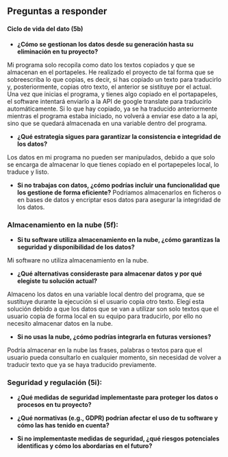 ## Preguntas a responder

#### Ciclo de vida del dato (5b)
- **¿Cómo se gestionan los datos desde su generación hasta su eliminación en tu proyecto?**

Mi programa solo recopila como dato los textos copiados y que se almacenan en el portapeles. He realizado el proyecto de tal forma que se sobreescriba lo que copias, es decir, si has copiado un texto para traducirlo y, posteriormente, copias otro texto, el anterior se sistituye por el actual. 
Una vez que inicias el programa, y tienes algo copiado en el portapapeles, el software intentará enviarlo a la API de google translate para traducirlo automáticamente. Si lo que hay copiado, ya se ha traducido anteriormente mientras el programa estaba iniciado, no volverá a enviar ese dato a la api, sino que se quedará almacenada en una variable dentro del programa.
- **¿Qué estrategia sigues para garantizar la consistencia e integridad de los datos?**

Los datos en mi programa no pueden ser manipulados, debido a que solo se encarga de almacenar lo que tienes copiado en el portapepeles local, lo traduce y listo.
- **Si no trabajas con datos, ¿cómo podrías incluir una funcionalidad que los gestione de forma eficiente?**
Podriamos almacenarlos en ficheros o en bases de datos y encriptar esos datos para asegurar la integridad de los datos.

### Almacenamiento en la nube (5f):
- **Si tu software utiliza almacenamiento en la nube, ¿cómo garantizas la seguridad y disponibilidad de los datos?**

Mi software no utiliza almacenamiento en la nube.
- **¿Qué alternativas consideraste para almacenar datos y por qué elegiste tu solución actual?**

Almaceno los datos en una variable local dentro del programa, que se sustituye durante la ejecución si el usuario copia otro texto. 
Elegí esta solución debido a que los datos que se van a utilizar son solo textos que el usuario copia de forma local en su equipo para traducirlo, por ello no necesito almacenar datos en la nube.
- **Si no usas la nube, ¿cómo podrías integrarla en futuras versiones?**

Podría almacenar en la nube las frases, palabras o textos para que el usuario pueda consultarlo en cualquier momento, sin necesidad de volver a traducir texto que ya se haya traducido previamente.

### Seguridad y regulación (5i):
- **¿Qué medidas de seguridad implementaste para proteger los datos o procesos en tu proyecto?**


- **¿Qué normativas (e.g., GDPR) podrían afectar el uso de tu software y cómo las has tenido en cuenta?**

- **Si no implementaste medidas de seguridad, ¿qué riesgos potenciales identificas y cómo los abordarías en el futuro?**

